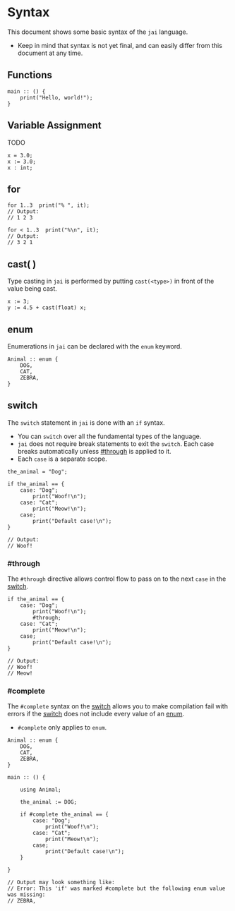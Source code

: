 # Syntax

This document shows some basic syntax of the `jai` language.

* Keep in mind that syntax is not yet final, and can easily differ from this document at any time.

## Functions

```jai
main :: () {
	print("Hello, world!");
}
```

## Variable Assignment

TODO

```jai
x = 3.0;
x := 3.0;
x : int;
```

## for

```jai
for 1..3  print("% ", it);
// Output:
// 1 2 3 

for < 1..3  print("%\n", it);
// Output:
// 3 2 1 
```

## cast( )

Type casting  in `jai` is performed by putting `cast(<type>)` in front of the value being cast.

```jai
x := 3;
y := 4.5 + cast(float) x;
```

## enum

Enumerations in `jai` can be declared with the `enum` keyword.

```jai
Animal :: enum {
	DOG,
	CAT,
	ZEBRA,
}
```

## switch

The `switch` statement in `jai` is done with an `if` syntax.

* You can `switch` over all the fundamental types of the language.
* `jai` does not require break statements to exit the `switch`. Each case breaks automatically unless [#through](##through) is applied to it.
* Each `case` is a separate scope.

```jai
the_animal = "Dog";

if the_animal == {
	case: "Dog";
		print("Woof!\n");
	case: "Cat";
		print("Meow!\n");
	case;
		print("Default case!\n");
}

// Output:
// Woof!
```

### #through

The `#through` directive allows control flow to pass on to the next `case` in the [switch](#switch).

```jai
if the_animal == {
	case: "Dog";
		print("Woof!\n");
		#through;
	case: "Cat";
		print("Meow!\n");
	case;
		print("Default case!\n");
}

// Output:
// Woof!
// Meow!
```

### #complete

The `#complete` syntax on the [switch](#switch) allows you to make compilation fail with errors if the [switch](#switch) does not include every value of an [enum](#enum).

* `#complete` only applies to `enum`.

```jai
Animal :: enum {
	DOG,
	CAT,
	ZEBRA,
}

main :: () {
	
	using Animal;
	
	the_animal := DOG;
	
	if #complete the_animal == {
        case: "Dog";
            print("Woof!\n");
        case: "Cat";
            print("Meow!\n");
        case;
            print("Default case!\n");
	}
	
}

// Output may look something like:
// Error: This 'if' was marked #complete but the following enum value was missing:
// ZEBRA,
```

